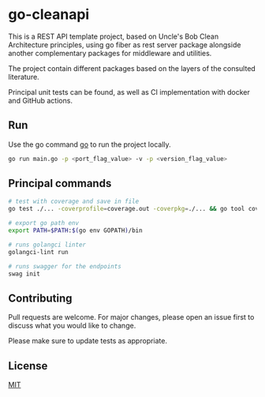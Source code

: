 # go-cleanapi

This is a REST API template project, based on Uncle's Bob Clean Architecture principles, using go fiber as rest server package alongside another complementary packages for middleware and utilities.

The project contain different packages based on the layers of the consulted literature.

Principal unit tests can be found, as well as CI implementation with docker and GitHub actions.

## Run

Use the go command [go](https://go.dev/) to run the project locally.

```bash
go run main.go -p <port_flag_value> -v -p <version_flag_value>
```

## Principal commands

```bash
# test with coverage and save in file
go test ./... -coverprofile=coverage.out -coverpkg=./... && go tool cover -func=coverage.out

# export go path env
export PATH=$PATH:$(go env GOPATH)/bin

# runs golangci linter
golangci-lint run

# runs swagger for the endpoints
swag init
```

## Contributing

Pull requests are welcome. For major changes, please open an issue first
to discuss what you would like to change.

Please make sure to update tests as appropriate.

## License

[MIT](https://choosealicense.com/licenses/mit/)
